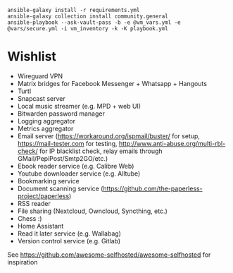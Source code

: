 
```
ansible-galaxy install -r requirements.yml
ansible-galaxy collection install community.general
ansible-playbook --ask-vault-pass -b -e @vm_vars.yml -e @vars/secure.yml -i vm_inventory -k -K playbook.yml
```

# Wishlist

* Wireguard VPN
* Matrix bridges for Facebook Messenger + Whatsapp + Hangouts
* Turtl
* Snapcast server
* Local music streamer (e.g. MPD + web UI)
* Bitwarden password manager
* Logging aggregator
* Metrics aggregator
* Email server (https://workaround.org/ispmail/buster/ for setup, https://mail-tester.com for testing, http://www.anti-abuse.org/multi-rbl-check/ for IP blacklist check, relay emails through GMail/PepiPost/Smtp2GO/etc.)
* Ebook reader service (e.g. Calibre Web)
* Youtube downloader service (e.g. Alltube)
* Bookmarking service
* Document scanning service (https://github.com/the-paperless-project/paperless)
* RSS reader
* File sharing (Nextcloud, Owncloud, Syncthing, etc.)
* Chess :)
* Home Assistant
* Read it later service (e.g. Wallabag)
* Version control service (e.g. Gitlab)

See https://github.com/awesome-selfhosted/awesome-selfhosted for inspiration